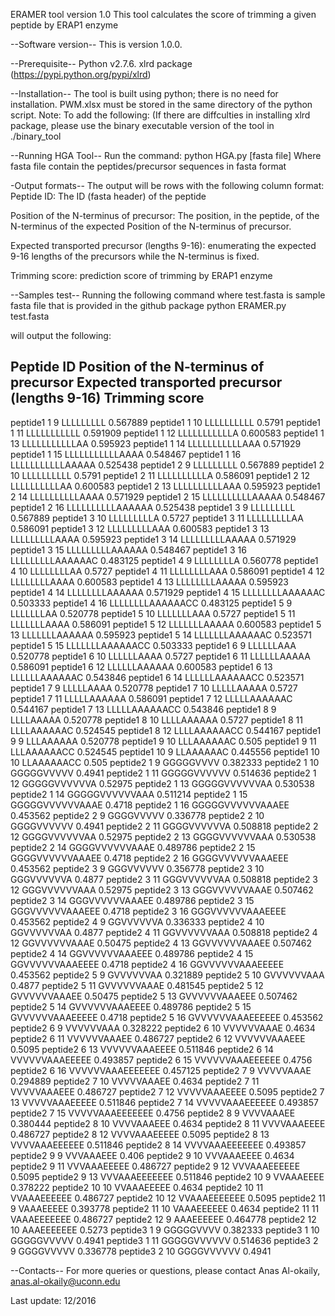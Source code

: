 
ERAMER tool version 1.0
This tool calculates the score of trimming a given peptide by ERAP1 enzyme

--Software version--
This is version 1.0.0.

--Prerequisite--
Python v2.7.6. 
xlrd package (https://pypi.python.org/pypi/xlrd)

--Installation--
The tool is built using python; there is no need for installation.
PWM.xlsx must be stored in the same directory of the python script. 
Note: To add the following: (If there are diffculties in installing xlrd package, please use the binary executable version of the tool in ./binary_tool  

--Running HGA Tool--
Run the command: 
python HGA.py [fasta file]
Where fasta file contain the peptides/precursor sequences in fasta format 


-Output formats--
The output will be rows with the following column format:
Peptide ID: The ID (fasta header) of the peptide

Position of the N-terminus of precursor: The position, in the peptide, of the N-terminus of the expected Position of the N-terminus of precursor. 	 

Expected transported precursor (lengths 9-16): enumerating the expected 9-16 lengths of the precursors while the N-terminus is fixed.   

Trimming score: prediction score of trimming by ERAP1 enzyme 


--Samples test--
Running the following command where test.fasta is sample fasta file that is provided in the github package 
python ERAMER.py test.fasta

will output the following:

Peptide ID	Position of the N-terminus of precursor 	Expected transported precursor (lengths 9-16)	Trimming score
--------------------------------------------------------------------------------------------------------
peptide1 	1 	9 	LLLLLLLLL         	0.567889
peptide1 	1 	10 	LLLLLLLLLL        	0.5791
peptide1 	1 	11 	LLLLLLLLLLL       	0.591909
peptide1 	1 	12 	LLLLLLLLLLLA      	0.600583
peptide1 	1 	13 	LLLLLLLLLLLAA     	0.595923
peptide1 	1 	14 	LLLLLLLLLLLAAA    	0.571929
peptide1 	1 	15 	LLLLLLLLLLLAAAA   	0.548467
peptide1 	1 	16 	LLLLLLLLLLLAAAAA  	0.525438
peptide1 	2 	9 	LLLLLLLLL         	0.567889
peptide1 	2 	10 	LLLLLLLLLL        	0.5791
peptide1 	2 	11 	LLLLLLLLLLA       	0.586091
peptide1 	2 	12 	LLLLLLLLLLAA      	0.600583
peptide1 	2 	13 	LLLLLLLLLLAAA     	0.595923
peptide1 	2 	14 	LLLLLLLLLLAAAA    	0.571929
peptide1 	2 	15 	LLLLLLLLLLAAAAA   	0.548467
peptide1 	2 	16 	LLLLLLLLLLAAAAAA  	0.525438
peptide1 	3 	9 	LLLLLLLLL         	0.567889
peptide1 	3 	10 	LLLLLLLLLA        	0.5727
peptide1 	3 	11 	LLLLLLLLLAA       	0.586091
peptide1 	3 	12 	LLLLLLLLLAAA      	0.600583
peptide1 	3 	13 	LLLLLLLLLAAAA     	0.595923
peptide1 	3 	14 	LLLLLLLLLAAAAA    	0.571929
peptide1 	3 	15 	LLLLLLLLLAAAAAA   	0.548467
peptide1 	3 	16 	LLLLLLLLLAAAAAAC  	0.483125
peptide1 	4 	9 	LLLLLLLLA         	0.560778
peptide1 	4 	10 	LLLLLLLLAA        	0.5727
peptide1 	4 	11 	LLLLLLLLAAA       	0.586091
peptide1 	4 	12 	LLLLLLLLAAAA      	0.600583
peptide1 	4 	13 	LLLLLLLLAAAAA     	0.595923
peptide1 	4 	14 	LLLLLLLLAAAAAA    	0.571929
peptide1 	4 	15 	LLLLLLLLAAAAAAC   	0.503333
peptide1 	4 	16 	LLLLLLLLAAAAAACC  	0.483125
peptide1 	5 	9 	LLLLLLLAA         	0.520778
peptide1 	5 	10 	LLLLLLLAAA        	0.5727
peptide1 	5 	11 	LLLLLLLAAAA       	0.586091
peptide1 	5 	12 	LLLLLLLAAAAA      	0.600583
peptide1 	5 	13 	LLLLLLLAAAAAA     	0.595923
peptide1 	5 	14 	LLLLLLLAAAAAAC    	0.523571
peptide1 	5 	15 	LLLLLLLAAAAAACC   	0.503333
peptide1 	6 	9 	LLLLLLAAA         	0.520778
peptide1 	6 	10 	LLLLLLAAAA        	0.5727
peptide1 	6 	11 	LLLLLLAAAAA       	0.586091
peptide1 	6 	12 	LLLLLLAAAAAA      	0.600583
peptide1 	6 	13 	LLLLLLAAAAAAC     	0.543846
peptide1 	6 	14 	LLLLLLAAAAAACC    	0.523571
peptide1 	7 	9 	LLLLLAAAA         	0.520778
peptide1 	7 	10 	LLLLLAAAAA        	0.5727
peptide1 	7 	11 	LLLLLAAAAAA       	0.586091
peptide1 	7 	12 	LLLLLAAAAAAC      	0.544167
peptide1 	7 	13 	LLLLLAAAAAACC     	0.543846
peptide1 	8 	9 	LLLLAAAAA         	0.520778
peptide1 	8 	10 	LLLLAAAAAA        	0.5727
peptide1 	8 	11 	LLLLAAAAAAC       	0.524545
peptide1 	8 	12 	LLLLAAAAAACC      	0.544167
peptide1 	9 	9 	LLLAAAAAA         	0.520778
peptide1 	9 	10 	LLLAAAAAAC        	0.505
peptide1 	9 	11 	LLLAAAAAACC       	0.524545
peptide1 	10 	9 	LLAAAAAAC         	0.445556
peptide1 	10 	10 	LLAAAAAACC        	0.505
peptide2 	1 	9 	GGGGGVVVV         	0.382333
peptide2 	1 	10 	GGGGGVVVVV        	0.4941
peptide2 	1 	11 	GGGGGVVVVVV       	0.514636
peptide2 	1 	12 	GGGGGVVVVVVA      	0.52975
peptide2 	1 	13 	GGGGGVVVVVVAA     	0.530538
peptide2 	1 	14 	GGGGGVVVVVVAAA    	0.511214
peptide2 	1 	15 	GGGGGVVVVVVAAAE   	0.4718
peptide2 	1 	16 	GGGGGVVVVVVAAAEE  	0.453562
peptide2 	2 	9 	GGGGVVVVV         	0.336778
peptide2 	2 	10 	GGGGVVVVVV        	0.4941
peptide2 	2 	11 	GGGGVVVVVVA       	0.508818
peptide2 	2 	12 	GGGGVVVVVVAA      	0.52975
peptide2 	2 	13 	GGGGVVVVVVAAA     	0.530538
peptide2 	2 	14 	GGGGVVVVVVAAAE    	0.489786
peptide2 	2 	15 	GGGGVVVVVVAAAEE   	0.4718
peptide2 	2 	16 	GGGGVVVVVVAAAEEE  	0.453562
peptide2 	3 	9 	GGGVVVVVV         	0.356778
peptide2 	3 	10 	GGGVVVVVVA        	0.4877
peptide2 	3 	11 	GGGVVVVVVAA       	0.508818
peptide2 	3 	12 	GGGVVVVVVAAA      	0.52975
peptide2 	3 	13 	GGGVVVVVVAAAE     	0.507462
peptide2 	3 	14 	GGGVVVVVVAAAEE    	0.489786
peptide2 	3 	15 	GGGVVVVVVAAAEEE   	0.4718
peptide2 	3 	16 	GGGVVVVVVAAAEEEE  	0.453562
peptide2 	4 	9 	GGVVVVVVA         	0.336333
peptide2 	4 	10 	GGVVVVVVAA        	0.4877
peptide2 	4 	11 	GGVVVVVVAAA       	0.508818
peptide2 	4 	12 	GGVVVVVVAAAE      	0.50475
peptide2 	4 	13 	GGVVVVVVAAAEE     	0.507462
peptide2 	4 	14 	GGVVVVVVAAAEEE    	0.489786
peptide2 	4 	15 	GGVVVVVVAAAEEEE   	0.4718
peptide2 	4 	16 	GGVVVVVVAAAEEEEE  	0.453562
peptide2 	5 	9 	GVVVVVVAA         	0.321889
peptide2 	5 	10 	GVVVVVVAAA        	0.4877
peptide2 	5 	11 	GVVVVVVAAAE       	0.481545
peptide2 	5 	12 	GVVVVVVAAAEE      	0.50475
peptide2 	5 	13 	GVVVVVVAAAEEE     	0.507462
peptide2 	5 	14 	GVVVVVVAAAEEEE    	0.489786
peptide2 	5 	15 	GVVVVVVAAAEEEEE   	0.4718
peptide2 	5 	16 	GVVVVVVAAAEEEEEE  	0.453562
peptide2 	6 	9 	VVVVVVAAA         	0.328222
peptide2 	6 	10 	VVVVVVAAAE        	0.4634
peptide2 	6 	11 	VVVVVVAAAEE       	0.486727
peptide2 	6 	12 	VVVVVVAAAEEE      	0.5095
peptide2 	6 	13 	VVVVVVAAAEEEE     	0.511846
peptide2 	6 	14 	VVVVVVAAAEEEEE    	0.493857
peptide2 	6 	15 	VVVVVVAAAEEEEEE   	0.4756
peptide2 	6 	16 	VVVVVVAAAEEEEEEE  	0.457125
peptide2 	7 	9 	VVVVVAAAE         	0.294889
peptide2 	7 	10 	VVVVVAAAEE        	0.4634
peptide2 	7 	11 	VVVVVAAAEEE       	0.486727
peptide2 	7 	12 	VVVVVAAAEEEE      	0.5095
peptide2 	7 	13 	VVVVVAAAEEEEE     	0.511846
peptide2 	7 	14 	VVVVVAAAEEEEEE    	0.493857
peptide2 	7 	15 	VVVVVAAAEEEEEEE   	0.4756
peptide2 	8 	9 	VVVVAAAEE         	0.380444
peptide2 	8 	10 	VVVVAAAEEE        	0.4634
peptide2 	8 	11 	VVVVAAAEEEE       	0.486727
peptide2 	8 	12 	VVVVAAAEEEEE      	0.5095
peptide2 	8 	13 	VVVVAAAEEEEEE     	0.511846
peptide2 	8 	14 	VVVVAAAEEEEEEE    	0.493857
peptide2 	9 	9 	VVVAAAEEE         	0.406
peptide2 	9 	10 	VVVAAAEEEE        	0.4634
peptide2 	9 	11 	VVVAAAEEEEE       	0.486727
peptide2 	9 	12 	VVVAAAEEEEEE      	0.5095
peptide2 	9 	13 	VVVAAAEEEEEEE     	0.511846
peptide2 	10 	9 	VVAAAEEEE         	0.378222
peptide2 	10 	10 	VVAAAEEEEE        	0.4634
peptide2 	10 	11 	VVAAAEEEEEE       	0.486727
peptide2 	10 	12 	VVAAAEEEEEEE      	0.5095
peptide2 	11 	9 	VAAAEEEEE         	0.393778
peptide2 	11 	10 	VAAAEEEEEE        	0.4634
peptide2 	11 	11 	VAAAEEEEEEE       	0.486727
peptide2 	12 	9 	AAAEEEEEE         	0.464778
peptide2 	12 	10 	AAAEEEEEEE        	0.5273
peptide3 	1 	9 	GGGGGVVVV         	0.382333
peptide3 	1 	10 	GGGGGVVVVV        	0.4941
peptide3 	1 	11 	GGGGGVVVVVV       	0.514636
peptide3 	2 	9 	GGGGVVVVV         	0.336778
peptide3 	2 	10 	GGGGVVVVVV        	0.4941




--Contacts--
For more queries or questions, please contact
Anas Al-okaily, anas.al-okaily@uconn.edu


Last update: 12/2016
